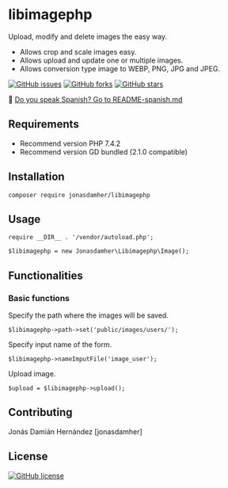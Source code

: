 # libimagephp

Upload, modify and delete images the easy way. 

* Allows crop and scale images easy. 
* Allows upload and update one or multiple images. 
* Allows conversion type image to WEBP, PNG, JPG and JPEG.

[![GitHub issues](https://img.shields.io/github/issues/jonasdamher/libimagephp)](https://github.com/jonasdamher/libimagephp/issues) 
[![GitHub forks](https://img.shields.io/github/forks/jonasdamher/libimagephp)](https://github.com/jonasdamher/libimagephp/network) 
[![GitHub stars](https://img.shields.io/github/stars/jonasdamher/libimagephp)](https://github.com/jonasdamher/libimagephp/stargazers)

:link: [Do you speak Spanish? Go to README-spanish.md](https://github.com/jonasdamher/libimagephp/blob/master/README-spanish.md)

## Requirements

* Recommend version PHP 7.4.2
* Recommend version GD bundled (2.1.0 compatible)

## Installation

```
composer require jonasdamher/libimagephp
```

## Usage

```
require __DIR__ . '/vendor/autoload.php';

$libimagephp = new Jonasdamher\Libimagephp\Image();
```

## Functionalities 

### Basic functions

Specify the path where the images will be saved.

```
$libimagephp->path->set('public/images/users/');
```

Specify input name of the form.

```
$libimagephp->nameImputFile('image_user');
```

Upload image.

```
$upload = $libimagephp->upload();
```

## Contributing

Jonás Damián Hernández [jonasdamher]

## License

[![GitHub license](https://img.shields.io/github/license/jonasdamher/libimagephp)](https://github.com/jonasdamher/libimagephp/blob/master/LICENSE)
